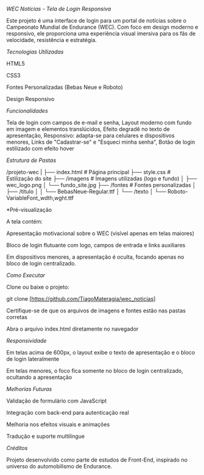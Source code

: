  *WEC Notícias - Tela de Login Responsiva*

Este projeto é uma interface de login para um portal de notícias sobre o Campeonato Mundial de Endurance (WEC). Com foco em design moderno e responsivo, ele proporciona uma experiência visual imersiva para os fãs de velocidade, resistência e estratégia.

 *Tecnologias Utilizadas*

HTML5

CSS3

Fontes Personalizadas (Bebas Neue e Roboto)

Design Responsivo

 *Funcionalidades*

Tela de login com campos de e-mail e senha, Layout moderno com fundo em imagem e elementos translúcidos, Efeito degradê no texto de apresentação, Responsivo: adapta-se para celulares e dispositivos menores, Links de "Cadastrar-se" e "Esqueci minha senha", Botão de login estilizado com efeito hover

 *Estrutura de Pastas*

/projeto-wec
|
├── index.html               # Página principal
├── style.css                # Estilização do site
├── /imagens                 # Imagens utilizadas (logo e fundo)
│   ├── wec_logo.png
│   └── fundo_site.jpg
├── /fontes                  # Fontes personalizadas
│   ├── /titulo
│   │   └── BebasNeue-Regular.ttf
│   └── /texto
│       └── Roboto-VariableFont_wdth,wght.ttf

 *Pré-visualização

A tela contém:

Apresentação motivacional sobre o WEC (visível apenas em telas maiores)

Bloco de login flutuante com logo, campos de entrada e links auxiliares

Em dispositivos menores, a apresentação é oculta, focando apenas no bloco de login centralizado.

 *Como Executar*

Clone ou baixe o projeto:

git clone [https://github.com/TiagoMateragia/wec_noticias]

Certifique-se de que os arquivos de imagens e fontes estão nas pastas corretas

Abra o arquivo index.html diretamente no navegador

 *Responsividade*

Em telas acima de 600px, o layout exibe o texto de apresentação e o bloco de login lateralmente

Em telas menores, o foco fica somente no bloco de login centralizado, ocultando a apresentação

 *Melhorias Futuras*

Validação de formulário com JavaScript

Integração com back-end para autenticação real

Melhoria nos efeitos visuais e animações

Tradução e suporte multilíngue

 *Créditos*

Projeto desenvolvido como parte de estudos de Front-End, inspirado no universo do automobilismo de Endurance.